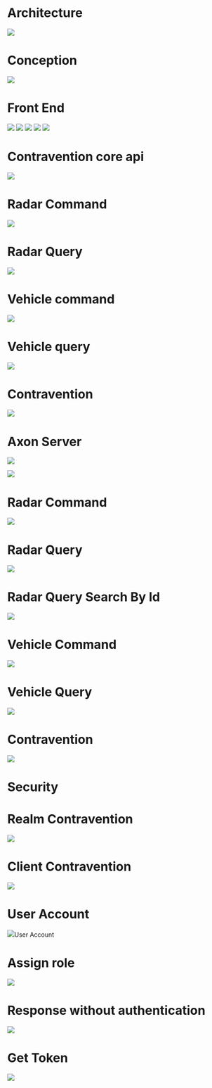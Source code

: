 # Architecture

![](screens/img_1.png)

# Conception

![](screens/img_2.png)

# Front End
![](screens/contravention.jpeg)
![](screens/front0.jpeg)
![](screens/frontadd.jpeg)
![](screens/front1.jpeg)
![](screens/front2.jpeg)
# Contravention core api
![](screens/img_10.png)

# Radar Command
![](screens/img_11.png)

# Radar Query
![](screens/img_12.png)

# Vehicle command
![](screens/img_13.png)

# Vehicle  query
![](screens/img_14.png)

# Contravention 
![](screens/img_15.png)
# Axon Server
![](screens/img.png)

![](screens/img_3.png)
# Radar Command
![](screens/img_4.png)

# Radar Query
![](screens/img_5.png)

# Radar Query Search By Id
![](screens/img_6.png)

# Vehicle Command
![](screens/img_7.png)

# Vehicle Query
![](screens/img_8.png)

# Contravention 
![](screens/img_9.png)
##
# Security 
# Realm Contravention
![](screens/img_16.png)

# Client Contravention
![](screens/img_17.png)

# User Account
![](screens/img_18.png)User Account

# Assign role
![](screens/img_19.png)

# Response without authentication
![](screens/img_20.png)

# Get Token
![](screens/img_21.png)

